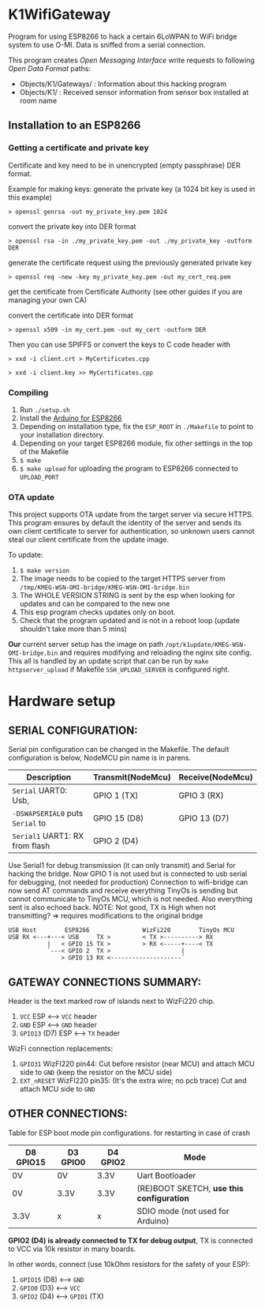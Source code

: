 # K1WifiGateway

Program for using ESP8266 to hack a certain 6LoWPAN to WiFi bridge system to use O-MI.
Data is sniffed from a serial connection.

This program creates *Open Messaging Interface* write requests to following *Open Data Format* paths:
* Objects/K1/Gateways/<mac address> : Information about this hacking program
* Objects/K1/<room name> : Received sensor information from sensor box installed at room name


Installation to an ESP8266
--------------------------


### Getting a certificate and private key

Certificate and key need to be in unencrypted (empty passphrase) DER format.

Example for making keys:
generate the private key (a 1024 bit key is used in this example)

`> openssl genrsa -out my_private_key.pem 1024`

convert the private key into DER format

`> openssl rsa -in ./my_private_key.pem -out ./my_private_key -outform DER`

generate the certificate request using the previously generated private key

`> openssl req -new -key my_private_key.pem -out my_cert_req.pem`

get the certificate from Certificate Authority
(see other guides if you are managing your own CA)

convert the certificate into DER format 

`> openssl x509 -in my_cert.pem -out my_cert -outform DER`

Then you can use SPIFFS or convert the keys to C code header with

`> xxd -i client.crt > MyCertificates.cpp`

`> xxd -i client.key >> MyCertificates.cpp`

### Compiling

1. Run `./setup.sh`
1. Install the [Arduino for ESP8266](https://github.com/esp8266/Arduino)
2. Depending on installation type, fix the `ESP_ROOT` in `./Makefile` to point to your installation
   directory.
3. Depending on your target ESP8266 module, fix other settings in the top of the Makefile
4. `$ make`
5. `$ make upload` for uploading the program to ESP8266 connected to `UPLOAD_PORT`

### OTA update

This project supports OTA update from the target server via secure HTTPS. This program ensures by
default the identity of the server and sends its own client certificate to server for
authentication, so unknown users cannot steal our client certificate from the update image.

To update:

1. `$ make version`
2. The image needs to be copied to the target HTTPS server from
   `/tmp/KMEG-WSN-OMI-bridge/KMEG-WSN-OMI-bridge.bin`
3. The WHOLE VERSION STRING is sent by the esp when looking for updates and can be compared to the
   new one
4. This esp program checks updates only on boot.
5. Check that the program updated and is not in a reboot loop (update shouldn't take more than 5
   mins)

**Our** current server setup has the image on path `/opt/k1update/KMEG-WSN-OMI-bridge.bin` and requires
modifying and reloading the nginx site config. This all is handled by an update
script that can be run by `make httpserver_upload` if Makefile `SSH_UPLOAD_SERVER` is configured right.


Hardware setup
==============


SERIAL CONFIGURATION:
-------------------

Serial pin configuration can be changed in the Makefile. The default
configuration is below, NodeMCU pin name is in parens.

Description                     | Transmit(NodeMcu)| Receive(NodeMcu)
--------------------------------|------------------|------------------
`Serial`  UART0: Usb,           | GPIO 1  (TX)     | GPIO 3  (RX)
`-DSWAPSERIAL0` puts `Serial` to| GPIO 15 (D8)     | GPIO 13 (D7)
`Serial1` UART1: RX from flash  | GPIO 2  (D4)     |

Use Serial1 for debug transmission (it can only transmit) and Serial for
hacking the bridge.  Now GPIO 1 is not used but is connected to usb serial for
debugging, (not needed for production) Connection to wifi-bridge can now send
AT commands and receive everything TinyOs is sending but cannot communicate to
TinyOs MCU, which is not needed. Also everything sent is also echoed back.
NOTE: Not good, TX is High when not transmitting? => requires modifications to
the original bridge

```
USB Host        ESP8266               WizFi220        TinyOs MCU
USB RX <---+---< USB     TX >         < TX >----------> RX                
           |   < GPIO 15 TX >         > RX <-----+----< TX         
           `---< GPIO 2  TX >                    |  
               > GPIO 13 RX <--------------------´  
```

GATEWAY CONNECTIONS SUMMARY:
--------------------------

Header is the text marked row of islands next to WizFi220 chip.

1. `VCC` ESP <--> `VCC` header
1. `GND` ESP <--> `GND` header
1. `GPIO13` (D7) ESP <--> `TX` header

WizFi connection replacements:

1. `GPIO31` WizFI220 pin44: Cut before resistor (near MCU) and attach MCU side to `GND` (keep the resistor on the MCU side)
1. `EXT_nRESET` WizFI220 pin35: (It's the extra wire; no pcb trace) Cut and attach MCU side to `GND`

OTHER CONNECTIONS:
------------------

Table for ESP boot mode pin configurations. for restarting in case of crash

D8 GPIO15| D3 GPIO0 | D4 GPIO2 |Mode
---------|----------|----------|-----------------
0V       |0V        |3.3V      |Uart Bootloader
0V       |3.3V      |3.3V      |(RE)BOOT SKETCH, **use this configuration**
3.3V     |x         |x         |SDIO mode (not used for Arduino)


**GPIO2 (D4) is already connected to TX for debug output**, TX is connected to VCC via 10k resistor in many boards.

In other words, connect (use 10kOhm resistors for the safety of your ESP):

1. `GPIO15` (D8) <--> `GND`
1. `GPIO0` (D3) <--> `VCC`
1. `GPIO2` (D4) <--> `GPIO1` (TX)

